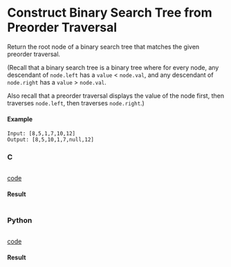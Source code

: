 # Construct Binary Search Tree from Preorder Traversal
Return the root node of a binary search tree that matches the given preorder traversal.

(Recall that a binary search tree is a binary tree where for every node, any descendant of `node.left` has a `value` < `node.val`, and any descendant of `node.right` has a `value` > `node.val`.  

Also recall that a preorder traversal displays the value of the node first, then traverses `node.left`, then traverses `node.right`.)

#### Example 
```
Input: [8,5,1,7,10,12]
Output: [8,5,10,1,7,null,12]
```

### C
```C

```
[code](C/construct-binary-search-tree-from-preorder-traversal.c)

#### Result
```

```

### Python 
```python

```
[code](Python/construct-binary-search-tree-from-preorder-traversal.py)

#### Result
```

```
